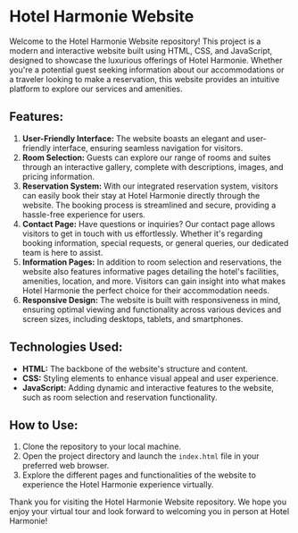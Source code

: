 

<h1>Hotel Harmonie Website</h1>
    <p>Welcome to the Hotel Harmonie Website repository! This project is a modern and interactive website built using HTML, CSS, and JavaScript, designed to showcase the luxurious offerings of Hotel Harmonie. Whether you're a potential guest seeking information about our accommodations or a traveler looking to make a reservation, this website provides an intuitive platform to explore our services and amenities.</p>

<h2>Features:</h2>
    <ol>
        <li><strong>User-Friendly Interface:</strong> The website boasts an elegant and user-friendly interface, ensuring seamless navigation for visitors.</li>
        <li><strong>Room Selection:</strong> Guests can explore our range of rooms and suites through an interactive gallery, complete with descriptions, images, and pricing information.</li>
        <li><strong>Reservation System:</strong> With our integrated reservation system, visitors can easily book their stay at Hotel Harmonie directly through the website. The booking process is streamlined and secure, providing a hassle-free experience for users.</li>
        <li><strong>Contact Page:</strong> Have questions or inquiries? Our contact page allows visitors to get in touch with us effortlessly. Whether it's regarding booking information, special requests, or general queries, our dedicated team is here to assist.</li>
        <li><strong>Information Pages:</strong> In addition to room selection and reservations, the website also features informative pages detailing the hotel's facilities, amenities, location, and more. Visitors can gain insight into what makes Hotel Harmonie the perfect choice for their accommodation needs.</li>
        <li><strong>Responsive Design:</strong> The website is built with responsiveness in mind, ensuring optimal viewing and functionality across various devices and screen sizes, including desktops, tablets, and smartphones.</li>
    </ol>

  <h2>Technologies Used:</h2>
    <ul>
        <li><strong>HTML:</strong> The backbone of the website's structure and content.</li>
        <li><strong>CSS:</strong> Styling elements to enhance visual appeal and user experience.</li>
        <li><strong>JavaScript:</strong> Adding dynamic and interactive features to the website, such as room selection and reservation functionality.</li>
    </ul>

  <h2>How to Use:</h2>
    <ol>
        <li>Clone the repository to your local machine.</li>
        <li>Open the project directory and launch the <code>index.html</code> file in your preferred web browser.</li>
        <li>Explore the different pages and functionalities of the website to experience the Hotel Harmonie experience virtually.</li>
    </ol>

  <p>Thank you for visiting the Hotel Harmonie Website repository. We hope you enjoy your virtual tour and look forward to welcoming you in person at Hotel Harmonie!</p>
